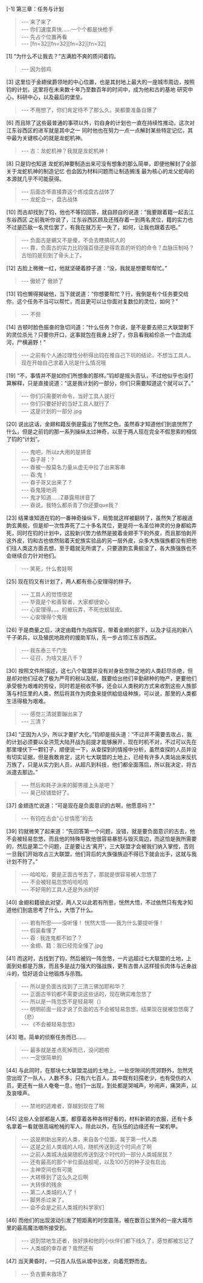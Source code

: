 
[-1] 第三章：任务与计划
>--- 来了来了<br>
>--- 你们速度真快……一个个都是快枪手<br>
>--- 先占个位置再看<br>
>--- [fn=32][fn=32][fn=32][fn=32]<br>

[1] “为什么不让我去？”古满脸不爽的质问着钧。
>--- 因为弱鸡<br>

[3] 这里位于金翅侯爵领地的中心位置，也是其封地上最大的一座城市周边，按照钧的计划，这里将在未来数十年乃至数百年的时间中，成为他和古的基地 研究中心，科研中心，以及最后的堡垒。
>--- 不用想了，你们肯定待不了那么久。昊都要准备自爆了<br>

[6] 而且除了这些最普通的事项以外，钧自身的计划也一直在持续性推动，这次对江东谷西区的进军就是其中之一 同时他也在努力一点一点解封某些特定记忆，其中最为关键核心的就是龙蛇机神。
>--- 古：龙蛇机神？我就是龙蛇机神！<br>

[8] 只是钧也知道 龙蛇机神要制造出来可没有想象的那么简单，即便他解封了全部关于龙蛇机神的制造记忆 也会因为材料问题而让制造搁浅 最为核心的龙父蛇母的本源就几乎不可能获得。
>--- 后面古爷直接靠这个炼成盘古战体了<br>
>--- 龙蛇合一，盘古战体<br>

[10] 而古却找到了钧，他也不等钧回答，就自顾自的说道：“我要跟着籍一起去江东谷西区 之前我听你说了，江东谷西区顾及还残存着一到两名灵位，籍的实力也不过是匹敌一名灵位罢了，有我在就万无一失了，如何，让我也跟着去吧。”
>--- 负面古是鶸又不是傻，不会去瞎搞坑人的<br>
>--- 靠，负面古的实力比钧强百倍还是得乖乖的听钧的命令？血脉压制吗？古怕钧是刻到了骨头上了。<br>

[12] 古脸上微微一红，他就坚硬着脖子道：“没，我就是想要帮帮忙。”
>--- 傲娇了 傲娇了<br>

[13] 钧也懒得揭破他，当下就说道：“你想要帮忙？行，我倒是有个任务要交给你，这个任务不当可以帮忙，而且更可以让你面对复数位的灵位，如何？”
>--- 不但<br>

[14] 古顿时脸色振奋的急切问道：“什么任务？你说，是不是要去把三大联盟剩下的灵位杀光？只要你开口，这事就包在我身上好了，你且看我給伱杀一个血流成河，尸横遍野！”
>--- 之前有个人通过理性分析得出钧在推自己下坑的结论，不想当工具人。现在开始自己求着入坑是什么情况哦<br>

[19] “不，事情并不是如你们所想象的那样。”钧却是摇头否认，不过他似乎也没打算解释，只是直接说道：“这是我计划的一部分，你们只需要知道这个就可以了。”
>--- 你们只需要听命令，当好工具人就行<br>
>--- 你们只要好好的当好工具人就行了<br>
>--- 这是计划的一部分.jpg<br>

[20] 说出这话，金翅和籍反倒是露出了恍然之色，虽然昋才知道他们到底恍然了什么，但是之前钧的那一系列操纵太过神奇，以至于两人现在完全不假思索的相信了钧的“计划”。
>--- 鬼吧，所以z大用的是拼音<br>
>--- 昋子哥：?<br>
>--- 昋被一股莫名力量从虚无中拉了出来客串<br>
>--- 昋:鬼！<br>
>--- 昋子哥又出来了？<br>
>--- 昋鬼隆地洞<br>
>--- 鬼才知道……Z暴露用拼音了<br>
>--- 昋说，我特么都杀青了你还要que我？<br>

[23] 结果谁知道在钧的一番神奇操纵下，局势就这样被翻转了，虽然失了那艘道韵玄黄舰，但是却一次性弄死了二十多名灵位，更是将一名圣位神灵的分身都給弄死，同时在钧的计划中，这股新兴势力依然是披着金翅手下的外皮，而且那怕剥开这外皮，钧和古也依然贴着天蛇族实验品的另一层外皮，众多大族强族都没有把他们往人类这方面去想，至于籍就无所谓了，只要道韵玄黄舰没了，各大族强族也不会继续合力针对他们。
>--- 笑死，什么套娃啊<br>

[25] 现在钧又有计划了，两人都有些心安理得的样子。
>--- 工具人的觉悟很足<br>
>--- 毕竟是个和善智者，大家都很安心<br>
>--- 心安理得。。。的被玩弄，不死也蜕层皮。<br>
>--- 心安理得个鬼哦<br>

[26] 于是商量之后，决定由籍作为指挥官，带着金翅的部下，以及才征兆的新八千子弟兵，以及殖民地政府的援助军队，先一步占领江东谷西区。
>--- 我东泰三千门生<br>
>--- 征召，为啥又是八千？<br>

[30] 按照文件所描述，这七八个联盟并没有对身处空隙之地的人类赶尽杀绝，但是却对他们征收了极为严苛的税以及赋，既要给出他们辛勤耕种的物产，更要他们承受极为艰难的劳役，同时若是税收不够，还会以人类税的方式来收割这些人族部落与村庄里的人类，然后将其作为肉食来提供給低级种族，可以说，那里的人类都生活得极为艰难。
>--- 感觉三清就要蹦出来了<br>
>--- 三清？<br>

[34] “正因为人少，所以才要扩大化。”钧却是摇头道：“不过并不需要去攻占，我的计划必须要以全洪荒大陆开战为前提才能够展开，现在时机不对，不过可以先在那里埋伏下一颗钉子，顺便说一下，从查探到的情报中分析，虽然查探的人员并没有切实证据，但是我敢肯定，这片七大联盟的土地上，已经有许多人类站出来反抗万族了，只是从实力到人员，从超凡到科技，他们都全面落后，所以我决定，将古派遣去那边。”
>--- 然后和耗子派来的脚男接上头是吧？<br>
>--- 昊己经铺垫好了。<br>

[37] 金翅连忙说道：“可是现在是负面意识的古啊，他愿意吗？”
>--- 有钧在古会“心甘情愿”的去<br>

[39] 钧就微笑了起来道：“先回答第一个问题，没错，就是要负面意识的古去，他不会被轻易忽悠，而且他的特殊导致他很容易暴怒与毁灭周边，而这恰是我所需要的，然后是第二个问题，正是要让古‘离开’，三大联盟才会被我们纳入掌控，否则一旦我们开始攻占三大联盟，他们背后的大族强族迫不得已下就会出手，这就与我计划不符了。”
>--- 哈哈哈，要是正面古爷去了，那就是很容易被人忽悠了<br>
>--- 不会被轻易忽悠哈哈哈哈<br>
>--- 不好用的工具人还是外派的好<br>

[40] 金翅和籍彼此对望，两人又以此若有所思，恍然大悟，不过依然只有鬼才知道他们到底思考了什么，大悟了什么。
>--- 若有所思——没听懂！
恍然大悟——我为什么要提听懂！<br>
>--- 假装看懂了<br>
>--- 昋 : 我连鬼都不如了？<br>
>--- 金翅、籍：我已经完全懂了.jpg<br>

[41] 而这时，古找到了钧，然后被钧一阵忽悠，一片远超过七大联盟的土地，上面到处都是万族，而且多是战力强大的强战族，更有古兽人这样擅长肉体与近身战斗的，恰好适合让他锻炼与杀戮。
>--- 所以是负面古找到了三清三佛加耶和华？<br>
>--- 正面古爷钧都不需要说这些话的，现在确实难忽悠了<br>
>--- 所以是一阵忽悠不是轻易啊（）<br>
>--- 明明前面一段才说了负面的古不会被轻易忽悠，结果现在就被忽悠瘸了（悲）<br>
>--- 《不会被轻易忽悠》<br>

[43] 嗯，简单的侦察任务而已……
>--- 最多就是差点死掉而已，没问题啦<br>
>--- 一定很简单的<br>

[44] 与此同时，在那块七大联盟混战的土地上，一处空隙间的荒郊野外，忽然凭空出现了一队人，人数不多，只有六七百人，其中既有妇孺老少，也有受伤的人员，更还有一些人奄奄一息，他们一出现，到处都是哭喊声，吵闹声，痛哭声，以及哀嚎声。
>--- 禁地的逃难者，穿越到现在了啊<br>

[45] 这些人全部都是人类，都穿着各种各样好看的，材料新颖的衣服，还有十多名拿着一看就很高端枪械的军人，除此以外，在队伍的边缘还有一架机甲。
>--- 这是刷新出来的人类，来自各个位面，属于第一代人类<br>
>--- 这是之前人类城的人吗，随机传送到这个时间点了啊<br>
>--- 之前人类城决战昊随机传送到这个时代的一部分人类城居民？<br>
>--- 还有最高的那个半位面战舰呢，以及100万的种子没有启出<br>
>--- 主神空间也有可能<br>
>--- 大转移到了这么久之后啊<br>
>--- 大转侈的残余<br>
>--- 第二人类城的人了！<br>
>--- 脚男杀过来了。<br>
>--- 会不会是之前人类城的科学家们<br>

[46] 而他们的出现波动引发了短距离的时空震荡，被在数百公里外的一座大城市里的最高魔法塔所接受到。
>--- 说到禁地生还者，张好焕和他的小伙伴们都下线久了，感觉都被忘记了<br>
>--- 人类城的幸存者？竟然还有<br>

[47] 当天黄昏时，一只百人队伍从城中出发，向着荒野而去。
>--- 负古要来救场了<br>
